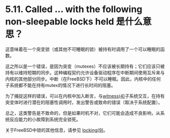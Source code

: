 # 5.11. Called ... with the following non-sleepable locks held 是什么意思？

这意味着在一个突变锁（或其他不可睡眠的锁）被持有时调用了一个可以睡眠的函数。

这之所以是一个错误，是因为突变（mutexes）不应该被长期持有；它们应该只被持有以维持短期的同步。这种编程契约允许设备驱动程序在中断期间使用互斥来与内核的其他部分同步。中断（在FreeBSD下）不可以睡眠。因此，内核中的任何子系统都不能在持有mutex的情况下进行长时间的阻塞。

为了捕捉这样的错误，可以在内核中加入断言，与[witness(4)](https://www.freebsd.org/cgi/man.cgi?query=witness&sektion=4&format=html)子系统交互，在持有突变体时进行潜在的阻塞性调用时，发出警告或致命的错误（取决于系统配置）。

总之，这类警告是不致命的，但是如果时机不对，它们可能会造成不良影响，从系统反应能力的小故障到系统完全锁死。

关于FreeBSD中锁的其他信息，请参见 [locking(9)](https://www.freebsd.org/cgi/man.cgi?query=locking&sektion=9&format=html)。
